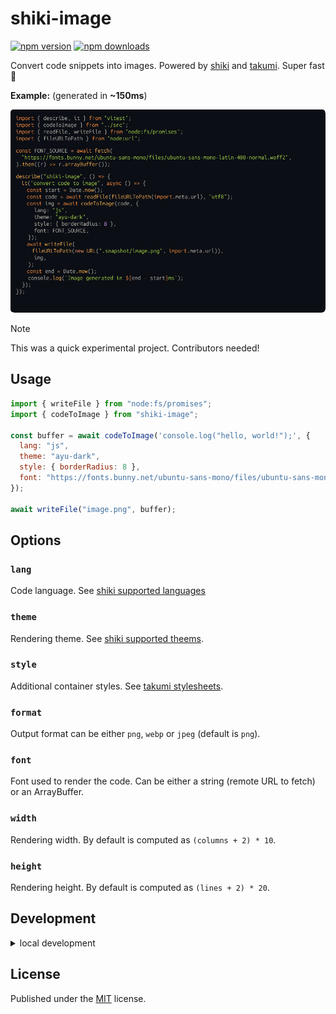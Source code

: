 # shiki-image

<!-- automd:badges color=yellow -->

[![npm version](https://img.shields.io/npm/v/shiki-image?color=yellow)](https://npmjs.com/package/shiki-image)
[![npm downloads](https://img.shields.io/npm/dm/shiki-image?color=yellow)](https://npm.chart.dev/shiki-image)

<!-- /automd -->

Convert code snippets into images. Powered by [shiki](https://github.com/shikijs/shiki) and [takumi](https://github.com/kane50613/takumi). Super fast 🚀

**Example:** (generated in **~150ms**)

<p align="center">
  <img src="./test/.snapshot/image.png" alt="Example output" />
</p>

> [!NOTE]
> This was a quick experimental project. Contributors needed!

## Usage

```js
import { writeFile } from "node:fs/promises";
import { codeToImage } from "shiki-image";

const buffer = await codeToImage('console.log("hello, world!");', {
  lang: "js",
  theme: "ayu-dark",
  style: { borderRadius: 8 },
  font: "https://fonts.bunny.net/ubuntu-sans-mono/files/ubuntu-sans-mono-latin-400-normal.woff2",
});

await writeFile("image.png", buffer);
```

## Options

### `lang`

Code language. See [shiki supported languages](https://shiki.style/languages)

### `theme`

Rendering theme. See [shiki supported theems](https://shiki.style/themes).

### `style`

Additional container styles. See [takumi stylesheets](https://takumi.kane.tw/docs/deep-dives/stylesheets).

### `format`

Output format can be either `png`, `webp` or `jpeg` (default is `png`).

### `font`

Font used to render the code. Can be either a string (remote URL to fetch) or an ArrayBuffer.

### `width`

Rendering width. By default is computed as `(columns + 2) * 10`.

### `height`

Rendering height. By default is computed as `(lines + 2) * 20`.

## Development

<details>

<summary>local development</summary>

- Clone this repository
- Install latest LTS version of [Node.js](https://nodejs.org/en/)
- Enable [Corepack](https://github.com/nodejs/corepack) using `corepack enable`
- Install dependencies using `pnpm install`
- Run interactive tests using `pnpm dev`

</details>

## License

Published under the [MIT](https://github.com/unjs/shiki-image/blob/main/LICENSE) license.

